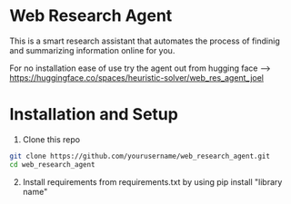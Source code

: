 # Web Research Agent 

This is a smart research assistant that automates the process of findinig and summarizing information online for you. 

For no installation ease of use try the agent out from hugging face --> https://huggingface.co/spaces/heuristic-solver/web_res_agent_joel 

# Installation and Setup 

1. Clone this repo
```bash
git clone https://github.com/yourusername/web_research_agent.git
cd web_research_agent
```
2. Install requirements from requirements.txt by using pip install "library name"

